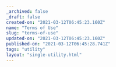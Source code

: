 ```yaml
---
_archived: false
_draft: false
created-on: "2021-03-12T06:45:23.160Z"
name: "Terms of Use"
slug: "terms-of-use"
updated-on: "2021-03-12T06:45:23.160Z"
published-on: "2021-03-12T06:45:28.741Z"
tags: "utility"
layout: "single-utility.html"
---
```



